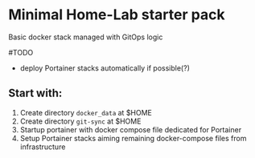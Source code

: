 # Minimal Home-Lab starter pack
Basic docker stack managed with GitOps logic



#TODO
- deploy Portainer stacks automatically if possible(?)


## Start with:
1. Create directory `docker_data` at $HOME
2. Create directory  `git-sync`  at $HOME
3. Startup portainer with docker compose file dedicated for Portainer
4. Setup Portainer stacks aiming remaining docker-compose files from infrastructure
